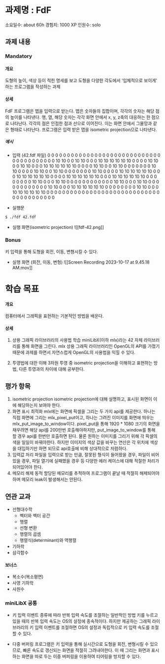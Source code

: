 # 과제명 : FdF
소요일수: about 60h
경험치: 1000 XP
인원수: solo

## 과제 내용
### Mandatory
#### 개요
도형의 높이, 색상 등이 적힌 명세를 보고 도형을 다양한 각도에서 '입체적으로 보이게' 하는 프로그램을 작성하는 과제

#### 상세
FdF 프로그램은 맵을 입력으로 받는다. 맵은 숫자들의 집합이며, 각각의 숫자는 해당 점의 높이를 나타낸다.  행, 열, 해당 숫자는 각각 화면 안에서 x, y, z축의 대응하는 한 점으로 나타난다.
각각의 점은 인접한 점과 선으로 이어진다. 이는 화면 안에서 그물망과 같은 형태로 나타난다. 
프로그램은 입력 받은 맵을 isometric projection으로 나타낸다.

##### 예시
- 입력 (42.fdf 파일)
0  0  0  0  0  0  0  0  0  0  0  0  0  0  0  0  0  0  0
0  0  0  0  0  0  0  0  0  0  0  0  0  0  0  0  0  0  0
0  0 10 10  0  0 10 10  0  0  0 10 10 10 10 10 10  0  0
0  0 10 10  0  0 10 10  0  0  0 10 10 10 10 10 10  0  0
0  0 10 10  0  0 10 10  0  0  0  0  0  0  0 10 10  0  0
0  0 10 10  0  0 10 10  0  0  0  0  0  0  0 10 10  0  0
0  0 10 10 10 10 10 10  0  0  0 10 10 10 10 10 10  0  0
0  0 10 10 10 10 10 10  0  0  0 10 10 10 10 10 10  0  0
0  0  0  0  0  0 10 10  0  0  0 10 10  0  0  0  0  0  0
0  0  0  0  0  0 10 10  0  0  0 10 10  0  0  0  0  0  0
0  0  0  0  0  0 10 10  0  0  0 10 10 10 10 10 10  0  0
0  0  0  0  0  0 10 10  0  0  0 10 10 10 10 10 10  0  0
0  0  0  0  0  0  0  0  0  0  0  0  0  0  0  0  0  0  0
0  0  0  0  0  0  0  0  0  0  0  0  0  0  0  0  0  0  0

- 실행문
``` bash
$ ./fdf 42.fdf
```

- 실행 화면(isometric projection)
![[fdf-42.png]]


### Bonus

키 입력을 통해 도형을 회전, 이동, 변형시킬 수 있다.

- 실행 화면 (회전, 이동, 변형)
![[Screen Recording 2023-10-17 at 9.45.18 AM.mov]]



# 학습 목표
#### 개요 
컴퓨터에서 그래픽을 표현하는 기본적인 방법을 배운다. 

#### 상세 
1. 상용 그래픽 라이브러리의 사용법 학습
miniLibX(이하 mlx)라는 42 자체 라이브러리를 통해 화면을 그린다. mlx 상용 그래픽 라이브러리인 OpenGL의 API를 가졌기 때문에 과제를 하면서 자연스럽게 OpenGL의 사용법을 익힐 수 있다. 

2. 투영법에 대한 이해
3차원 투영 중 isometric projection을 이해하고 표현하는 방법, 다른 투영과의 차이에 대해 공부한다. 

## 평가 항목

1. isometric projection
isometric projection에 대해 설명하고, 표시된 화면이 이에 해당하는지 보여야 한다.
2. 화면 표시 최적화
mlx에는 화면에 픽셀을 그리는 두 가지 api를 제공한다. 
하나는 직접 화면에 그리는 mlx_pixel_put이고, 하나는 그려진 이미지를 화면에 띄우는 mlx_put_image_to_window이다. 
pixel_put을 통해 1920 * 1080 크기의 화면을 채우려면 해당 api를 200만번 호출해야하지만, put_image_to_window를 통해 할 경우 api를 한번만 호출하면 된다.
물론 원하는 이미지를 그리기 위해 각 픽셀의 색을 일일이 바꿔야한다. 하지만 이미지의 색상 값을 바꾸는 연산은 각 위치에 색상을 대입하기만 하면 되므로 api호출에 비해 상대적으로 저렴하다. 
3. 입력값 처리
파일을 입력으로 받는 만큼, 잘못된 형식이 들어왔을 경우, 파일이 비어있을 경우, 파일 열기에 실패했을 경우 등 다양한 에러 케이스에 대해 적절한 처리가 되어있어야 한다.
4. 메모리 해제
동적 할당된 메모리를 추적하여 프로그램이 끝날 때 적절히 해제되어야 하며 메모리 leak이 발생해서는 안된다. 

## 연관 교과
- 선형대수학
	- 벡터와 벡터 공간
	- 행렬
	- 선형 변환
	- 행렬의 곱셈
	- 행렬식(determinant)와 역행렬
- 기하학
- 삼각함수

#### 보너스 
- 복소수(복소평면)
- 사영 기하학
- 사원수

### miniLibX 공통

-  키 입력 이벤트 종류에 따라 반복 입력 속도를 조절하는 일반적인 방법
키를 누르고 있을 때의 반복 입력 속도는 OS의 설정에 종속적이다. 하지만 제공하는 그래픽 라이브러리의 키 입력 이벤트를 조절하면 OS의 설정과 독립적으로 키 입력 속도를 조절할 수 있다.

-  다중 버퍼링
프로그램은 키 입력을 통해 실시간으로 도형을 회전, 변형시킬 수 있으므로, 빠른 속도로 갱신되는 화면을 적절히 그려내야한다. 이 때 그리는 화면과 표시하는 화면을 따로 두는 이중 버퍼링을 이용하여 티어링을 방지할 수 있다.